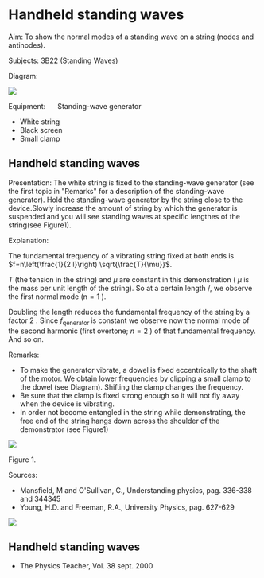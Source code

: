 # Handheld standing waves 

Aim: To show the normal modes of a standing wave on a string (nodes and antinodes).

Subjects: 3B22 (Standing Waves)

Diagram:

![](https://cdn.mathpix.com/cropped/2024_06_24_95a9666b326606455ed6g-1.jpg?height=759&width=895&top_left_y=388&top_left_x=707)

Equipment: $\quad$ Standing-wave generator

- White string
- Black screen
- Small clamp


## Handheld standing waves

Presentation: The white string is fixed to the standing-wave generator (see the first topic in "Remarks" for a description of the standing-wave generator). Hold the standing-wave generator by the string close to the device.Slowly increase the amount of string by which the generator is suspended and you will see standing waves at specific lengthes of the string(see Figure1).

Explanation:

The fundamental frequency of a vibrating string fixed at both ends is $f=n\left(\frac{1}{2 l}\right) \sqrt{\frac{T}{\mu}}$.

$T$ (the tension in the string) and $\mu$ are constant in this demonstration ( $\mu$ is the mass per unit length of the string). So at a certain length /, we observe the first normal mode $(\mathrm{n}=1$ ).

Doubling the length reduces the fundamental frequency of the string by a factor 2 . Since $f_{\text {qenerator }}$ is constant we observe now the normal mode of the second harmonic (first overtone; $n=2$ ) of that fundamental frequency. And so on.

Remarks:

- To make the generator vibrate, a dowel is fixed eccentrically to the shaft of the motor. We obtain lower frequencies by clipping a small clamp to the dowel (see Diagram). Shifting the clamp changes the frequency.
- Be sure that the clamp is fixed strong enough so it will not fly away when the device is vibrating.
- In order not become entangled in the string while demonstrating, the free end of the string hangs down across the shoulder of the demonstrator (see Figure1)

![](https://cdn.mathpix.com/cropped/2024_06_24_95a9666b326606455ed6g-2.jpg?height=843&width=322&top_left_y=1281&top_left_x=999)

Figure 1.

Sources:

- Mansfield, M and O'Sullivan, C., Understanding physics, pag. 336-338 and 344345
- Young, H.D. and Freeman, R.A., University Physics, pag. 627-629

![](https://cdn.mathpix.com/cropped/2024_06_24_95a9666b326606455ed6g-2.jpg?height=263&width=585&top_left_y=2354&top_left_x=1410)

## Handheld standing waves

- The Physics Teacher, Vol. 38 sept. 2000

